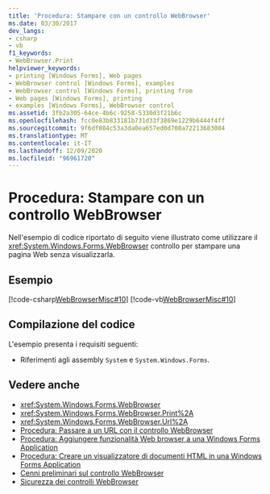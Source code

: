 ```yaml
---
title: 'Procedura: Stampare con un controllo WebBrowser'
ms.date: 03/30/2017
dev_langs:
- csharp
- vb
f1_keywords:
- WebBrowser.Print
helpviewer_keywords:
- printing [Windows Forms], Web pages
- WebBrowser control [Windows Forms], examples
- WebBrowser control [Windows Forms], printing from
- Web pages [Windows Forms], printing
- examples [Windows Forms], WebBrowser control
ms.assetid: 3fb2a305-64ce-4b6c-9258-5330d3f21b6c
ms.openlocfilehash: fcc0e83b833181b731d33f3869e1229b6444f4ff
ms.sourcegitcommit: 9f6df084c53a3da0ea657ed0d708a72213683084
ms.translationtype: MT
ms.contentlocale: it-IT
ms.lasthandoff: 12/09/2020
ms.locfileid: "96961720"
---
```

# <a name="how-to-print-with-a-webbrowser-control"></a>Procedura: Stampare con un controllo WebBrowser
Nell'esempio di codice riportato di seguito viene illustrato come utilizzare il <xref:System.Windows.Forms.WebBrowser> controllo per stampare una pagina Web senza visualizzarla.  
  
## <a name="example"></a>Esempio  
 [!code-csharp[WebBrowserMisc#10](~/samples/snippets/csharp/VS_Snippets_Winforms/WebBrowserMisc/CS/WebBrowserMisc.cs#10)]
 [!code-vb[WebBrowserMisc#10](~/samples/snippets/visualbasic/VS_Snippets_Winforms/WebBrowserMisc/vb/WebBrowserMisc.vb#10)]  
  
## <a name="compiling-the-code"></a>Compilazione del codice  
 L'esempio presenta i requisiti seguenti:  
  
- Riferimenti agli assembly `System` e `System.Windows.Forms`.  
  
## <a name="see-also"></a>Vedere anche

- <xref:System.Windows.Forms.WebBrowser>
- <xref:System.Windows.Forms.WebBrowser.Print%2A>
- <xref:System.Windows.Forms.WebBrowser.Url%2A>
- [Procedura: Passare a un URL con il controllo WebBrowser](how-to-navigate-to-a-url-with-the-webbrowser-control.md)
- [Procedura: Aggiungere funzionalità Web browser a una Windows Forms Application](how-to-add-web-browser-capabilities-to-a-windows-forms-application.md)
- [Procedura: Creare un visualizzatore di documenti HTML in una Windows Forms Application](how-to-create-an-html-document-viewer-in-a-windows-forms-application.md)
- [Cenni preliminari sul controllo WebBrowser](webbrowser-control-overview.md)
- [Sicurezza dei controlli WebBrowser](webbrowser-security.md)
